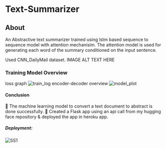 # Text-Summarizer
## About
An Abstractive text summarizer trained using lstm based sequence to sequence model with attention mechanisim. The attention model is used for generating each word of the summary conditioned on the input sentence.

Used CNN_DailyMail dataset.
IMAGE ALT TEXT HERE
### Training Model Overview
loss graph
![train_log](https://user-images.githubusercontent.com/115065702/194541908-30cb640c-4c61-45c8-ae15-204cf28fd06c.jpg)
encoder-decoder overview
![model_plot](https://user-images.githubusercontent.com/115065702/194541983-48da00c8-30c6-45c7-b963-c7bc1600fd39.jpg)
#### Conclusion
🫶 The machine learning model to convert a text document to abstract is done successfully.
🫶 Created a Flask app using an api call from my hugging face repository & deployed the app in heroku app.
##### Deployment:
![SS1](https://user-images.githubusercontent.com/115065702/194542220-8982a381-1e41-42df-bdb2-7956635fcd16.jpg)
